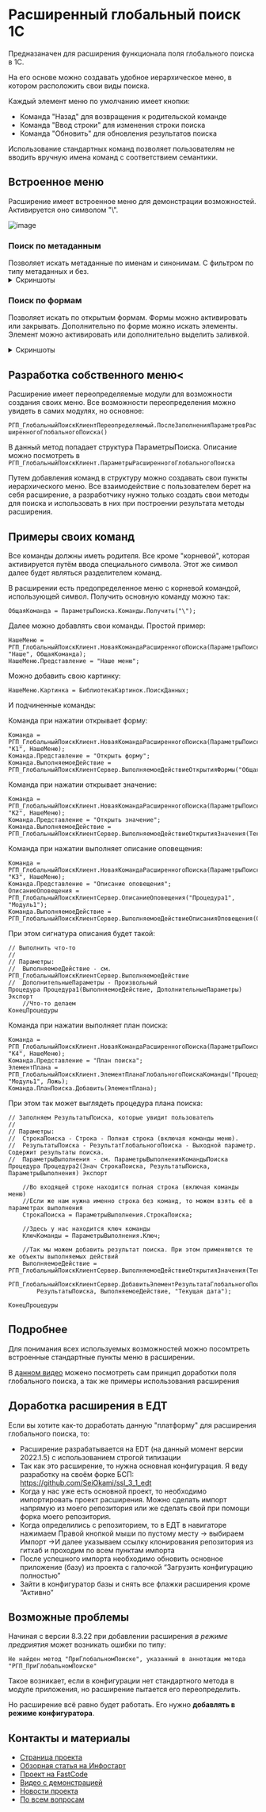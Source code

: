 # Расширенный глобальный поиск 1С

Предназаначен для расширения функционала поля глобального поиска в 1С.

На его основе можно создавать удобное иерархическое меню, в котором расположить свои виды поиска.

Каждый элемент меню по умолчанию имеет кнопки:
- Команда "Назад" для возвращения к родительской команде
- Команда "Ввод строки" для изменения строки поиска
- Команда "Обновить" для обновления результатов поиска

Использование стандартных команд позволяет пользователям не вводить вручную имена команд с соответствием семантики.

## Встроенное меню

Расширение имеет встроенное меню для демонстрации возможностей. Активируется оно символом "\\".

![image](https://user-images.githubusercontent.com/42138875/226562486-7140f457-9141-4dd7-a0ed-8065f40b9d42.png)

<h3>Поиск по метаданным</h3>
  Позволяет искать метаданные по именам и синонимам. С фильтром по типу метаданных и без.
<details>
  <summary>Скриншоты</summary>
  <img src="https://user-images.githubusercontent.com/42138875/226563371-89a20078-391f-40f8-8616-159ba85f9cd4.png">
  <img src="https://user-images.githubusercontent.com/42138875/226563442-7a66b786-c3b5-46dc-b5a6-2aacd5e0df73.png">
  <img src="https://user-images.githubusercontent.com/42138875/226563606-872f1be6-2295-4cf0-bb39-54b30b138da3.png">
</details>

### Поиск по формам
  Позволяет искать по открытым формам. Формы можно активировать или закрывать.
  Дополнительно по форме можно искать элементы. Элемент можно активировать или дополнительно выделить заливкой. 
<details>
  <summary>Скриншоты</summary>
  <img src="https://user-images.githubusercontent.com/42138875/226564901-85e8cd31-185d-49ae-ab5c-20b2d57e2a53.png">
  <img src="https://user-images.githubusercontent.com/42138875/226565075-bccd0562-aa63-46ad-a7b9-6301489892fd.png">
</details>

## Разработка собственного меню<

Расширение имеет переопределяемые модули для возможности создания своих меню. Все возможности переопределения можно увидеть в самих модулях, но основное:

` РГП_ГлобальныйПоискКлиентПереопределяемый.ПослеЗаполненияПараметровРасширенногоГлобальногоПоиска() `

В данный метод попадает структура ПараметрыПоиска. Описание можно посмотреть в `РГП_ГлобальныйПоискКлиент.ПараметрыРасширенногоГлобальногоПоиска`

Путем добавления команд в структуру можно создавать свои пункты иерархического меню. 
Все взаимодействие с пользователем берет на себя расширение, а разработчику нужно только создать свои методы для поиска и использовать в них при построении результата методы расширения.

## Примеры своих команд

Все команды должны иметь родителя. Все кроме "корневой", которая активируется путём ввода специального символа. Этот же символ далее будет являться разделителем команд.

В расширении есть предопределенное меню с корневой командой, использующей символ. Получить основную команду можно так:

` ОбщаяКоманда = ПараметрыПоиска.Команды.Получить("\"); `

Далее можно добавлять свои команды. Простой пример:

```
НашеМеню = РГП_ГлобальныйПоискКлиент.НоваяКомандаРасширенногоПоиска(ПараметрыПоиска, "Наше", ОбщаяКоманда);
НашеМеню.Представление = "Наше меню";
```

Можно добавить свою картинку:

```
НашеМеню.Картинка = БиблиотекаКартинок.ПоискДанных;
```

И подчиненные команды:

Команда при нажатии открывает форму:
```
Команда = РГП_ГлобальныйПоискКлиент.НоваяКомандаРасширенногоПоиска(ПараметрыПоиска, "К1", НашеМеню);
Команда.Представление = "Открыть форму";
Команда.ВыполняемоеДействие = РГП_ГлобальныйПоискКлиентСервер.ВыполняемоеДействиеОткрытияФормы("ОбщаяФорма.ОбщиеНастройки");
```

Команда при нажатии открывает значение:
```
Команда = РГП_ГлобальныйПоискКлиент.НоваяКомандаРасширенногоПоиска(ПараметрыПоиска, "К2", НашеМеню);
Команда.Представление = "Открыть значение";
Команда.ВыполняемоеДействие = РГП_ГлобальныйПоискКлиентСервер.ВыполняемоеДействиеОткрытияЗначения(ТекущаяДата()); 
```

Команда при нажатии выполняет описание оповещения:
```
Команда = РГП_ГлобальныйПоискКлиент.НоваяКомандаРасширенногоПоиска(ПараметрыПоиска, "К3", НашеМеню);
Команда.Представление = "Описание оповещения";
ОписаниеОповещения = РГП_ГлобальныйПоискКлиентСервер.ОписаниеОповещения("Процедура1", "Модуль1");
Команда.ВыполняемоеДействие = РГП_ГлобальныйПоискКлиентСервер.ВыполняемоеДействиеОписанияОповещения(ОписаниеОповещения);
```

При этом сигнатура описания будет такой:
```
// Выполнить что-то
// 
// Параметры:
//  ВыполняемоеДействие - см. РГП_ГлобальныйПоискКлиентСервер.ВыполняемоеДействие
//  ДополнительныеПараметры - Произвольный
Процедура Процедура1(ВыполняемоеДействие, ДополнительныеПараметры) Экспорт
	//Что-то делаем
КонецПроцедуры
```

Команда при нажатии выполняет план поиска:
```
Команда = РГП_ГлобальныйПоискКлиент.НоваяКомандаРасширенногоПоиска(ПараметрыПоиска, "К4", НашеМеню);
Команда.Представление = "План поиска";
ЭлементПлана = РГП_ГлобальныйПоискКлиент.ЭлементПланаГлобальногоПоискаКоманды("Процедура2", "Модуль1", Ложь);
Команда.ПланПоиска.Добавить(ЭлементПлана);
```

При этом так может выглядеть процедура плана поиска:
```
// Заполняем РезультатыПоиска, которые увидит пользователь
// 
// Параметры:
//  СтрокаПоиска - Строка - Полная строка (включая команды меню).
//  РезультатыПоиска - РезультатГлобальногоПоиска - Выходной параметр. Содержит результаты поиска.
//  ПараметрыВыполнения - см. ПараметрыВыполненияКомандыПоиска
Процедура Процедура2(Знач СтрокаПоиска, РезультатыПоиска, ПараметрыВыполнения) Экспорт
	
	//Во входящей строке находится полная строка (включая команды меню)
	//Если же нам нужна именно строка без команд, то можем взять её в параметрах выполнения
	СтрокаПоиска = ПараметрыВыполнения.СтрокаПоиска;
	
	//Здесь у нас находится ключ команды
	КлючКоманды = ПараметрыВыполнения.Ключ;
	
	//Так мы можем добавить результат поиска. При этом применяются те же объекты выполняемых действий
	ВыполняемоеДействие = РГП_ГлобальныйПоискКлиентСервер.ВыполняемоеДействиеОткрытияЗначения(ТекущаяДата());
	РГП_ГлобальныйПоискКлиентСервер.ДобавитьЭлементРезультатаГлобальногоПоиска(
		РезультатыПоиска, ВыполняемоеДействие, "Текущая дата");

КонецПроцедуры
```

## Подробнее

Для понимания всех используемых возможностей можно посомтреть встроенные стандартные пункты меню в расширении. 

В [данном видео](https://youtu.be/8KJ0HJLL4hc) можено посмотреть сам принцип доработки поля глобального поиска, а так же примеры использования расширения

## Доработка расширения в ЕДТ

Если вы хотите как-то доработать данную "платформу" для расширения глобального поиска, то:

- Расширение разрабатывается на EDT (на данный момент версии 2022.1.5) с использованием строгой типизации
- Так как это расширение, то нужна основная конфигурация. Я веду разработку на своём форке БСП: https://github.com/SeiOkami/ssl_3_1_edt
- Когда у нас уже есть основной проект, то необходимо импортировать проект расширения. Можно сделать импорт напрямую из моего репозитория или же сделать свой при помощи форка моего репозитория.
- Когда определились с репозиторием, то в ЕДТ в навигаторе нажимаем Правой кнопкой мыши по пустому месту → выбираем Импорт →И далее указываем ссылку клонирования репозитория из гитхаб и проходим по всем пунктам импорта
- После успешного импорта необходимо обновить основное приложение (базу) из проекта с галочкой “Загрузить конфигурацию полностью”
- Зайти в конфигуратор базы и снять все флажки расширения кроме “Активно”

## Возможные проблемы
Начиная с версии 8.3.22 при добавлении расширения _в режиме предриятия_ может возникать ошибки по типу:

` Не найден метод "ПриГлобальномПоиске", указанный в аннотации метода "РГП_ПриГлобальномПоиске" `

Такое возникает, если в конфигурации нет стандартного метода в модуле приложения, но расширение пытается его переопределить.

Но расширение всё равно будет работать. Его нужно **добавлять в режиме конфигуратора**.


## Контакты и материалы

* [Страница проекта](https://github.com/SeiOkami/AdvancedGlobalSearchOneS)
* [Обзорная статья на Инфостарт](https://infostart.ru/public/1833872/?ref=1159)
* [Проект на FastCode](https://fastcode.im/Store/8222)
* [Видео с демонстрацией](https://youtu.be/8KJ0HJLL4hc)
* [Новости проекта](https://t.me/JuniorOneS)
* [По всем вопросам](https://t.me/SeiOkami)
